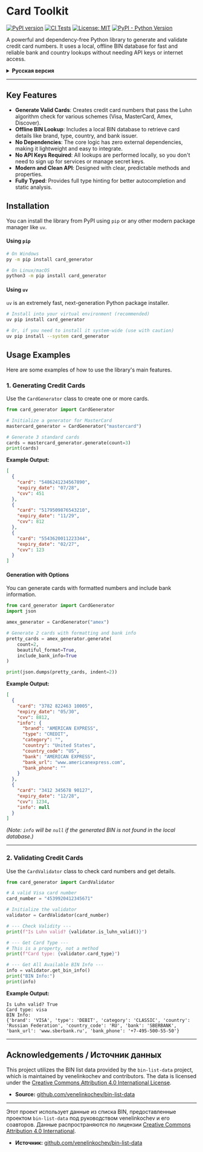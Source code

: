 # Card Toolkit

[![PyPI version](https://badge.fury.io/py/card-generator.svg)](https://badge.fury.io/py/card-generator)
[![CI Tests](https://github.com/NjProVk/CreditsCardTools/actions/workflows/ci.yml/badge.svg)](https://github.com/NjProVk/CreditsCardTools/actions/workflows/ci.yml)
[![License: MIT](https://img.shields.io/pypi/l/card-generator)](https://github.com/NjProVk/CreditsCardTools/blob/main/LICENSE)
[![PyPI - Python Version](https://img.shields.io/pypi/pyversions/card-generator)](https://pypi.org/project/card-generator/)

A powerful and dependency-free Python library to generate and validate credit card numbers. It uses a local, offline BIN database for fast and reliable bank and country lookups without needing API keys or internet access.

<details>
<summary><strong>Русская версия</strong></summary>

Мощная и не имеющая зависимостей Python-библиотека для генерации и валидации номеров кредитных карт. Использует локальную офлайн-базу данных BIN для быстрого и надежного определения банка и страны без необходимости в API-ключах или доступе в интернет.
</details>

---

## Key Features

-   **Generate Valid Cards**: Creates credit card numbers that pass the Luhn algorithm check for various schemes (Visa, MasterCard, Amex, Discover).
-   **Offline BIN Lookup**: Includes a local BIN database to retrieve card details like brand, type, country, and bank issuer.
-   **No Dependencies**: The core logic has zero external dependencies, making it lightweight and easy to integrate.
-   **No API Keys Required**: All lookups are performed locally, so you don't need to sign up for services or manage secret keys.
-   **Modern and Clean API**: Designed with clear, predictable methods and properties.
-   **Fully Typed**: Provides full type hinting for better autocompletion and static analysis.

## Installation

You can install the library from PyPI using `pip` or any other modern package manager like `uv`.

#### Using `pip`

```bash
# On Windows
py -m pip install card_generator

# On Linux/macOS
python3 -m pip install card_generator
```

#### Using `uv`

`uv` is an extremely fast, next-generation Python package installer.

```bash
# Install into your virtual environment (recommended)
uv pip install card_generator

# Or, if you need to install it system-wide (use with caution)
uv pip install --system card_generator
```

## Usage Examples

Here are some examples of how to use the library's main features.

### 1. Generating Credit Cards

Use the `CardGenerator` class to create one or more cards.

```python
from card_generator import CardGenerator

# Initialize a generator for MasterCard
mastercard_generator = CardGenerator("mastercard")

# Generate 3 standard cards
cards = mastercard_generator.generate(count=3)
print(cards)
```

**Example Output:**

```json
[
  {
    "card": "5486241234567890",
    "expiry_date": "07/28",
    "cvv": 451
  },
  {
    "card": "5179509876543210",
    "expiry_date": "11/29",
    "cvv": 812
  },
  {
    "card": "5543620011223344",
    "expiry_date": "02/27",
    "cvv": 123
  }
]
```

#### Generation with Options

You can generate cards with formatted numbers and include bank information.

```python
from card_generator import CardGenerator
import json

amex_generator = CardGenerator("amex")

# Generate 2 cards with formatting and bank info
pretty_cards = amex_generator.generate(
    count=2,
    beautiful_format=True,
    include_bank_info=True
)

print(json.dumps(pretty_cards, indent=2))
```

**Example Output:**

```json
[
  {
    "card": "3782 822463 10005",
    "expiry_date": "05/30",
    "cvv": 8812,
    "info": {
      "brand": "AMERICAN EXPRESS",
      "type": "CREDIT",
      "category": "",
      "country": "United States",
      "country_code": "US",
      "bank": "AMERICAN EXPRESS",
      "bank_url": "www.americanexpress.com",
      "bank_phone": ""
    }
  },
  {
    "card": "3412 345678 90127",
    "expiry_date": "12/28",
    "cvv": 1234,
    "info": null
  }
]
```
*(Note: `info` will be `null` if the generated BIN is not found in the local database.)*

---

### 2. Validating Credit Cards

Use the `CardValidator` class to check card numbers and get details.

```python
from card_generator import CardValidator

# A valid Visa card number
card_number = "4539920412345671"

# Initialize the validator
validator = CardValidator(card_number)

# --- Check Validity ---
print(f"Is Luhn valid? {validator.is_luhn_valid()}")

# --- Get Card Type ---
# This is a property, not a method
print(f"Card type: {validator.card_type}")

# --- Get All Available BIN Info ---
info = validator.get_bin_info()
print("BIN Info:")
print(info)
```

**Example Output:**

```
Is Luhn valid? True
Card type: visa
BIN Info:
{'brand': 'VISA', 'type': 'DEBIT', 'category': 'CLASSIC', 'country': 'Russian Federation', 'country_code': 'RU', 'bank': 'SBERBANK', 'bank_url': 'www.sberbank.ru', 'bank_phone': '+7-495-500-55-50'}
```

---

## Acknowledgements / Источник данных

This project utilizes the BIN list data provided by the `bin-list-data` project, which is maintained by venelinkochev and contributors. The data is licensed under the [Creative Commons Attribution 4.0 International License](https://creativecommons.org/licenses/by/4.0/).

-   **Source:** [github.com/venelinkochev/bin-list-data](https://github.com/venelinkochev/bin-list-data)

---

Этот проект использует данные из списка BIN, предоставленные проектом `bin-list-data` под руководством venelinkochev и его соавторов. Данные распространяются по лицензии [Creative Commons Attribution 4.0 International](https://creativecommons.org/licenses/by/4.0/).

-   **Источник:** [github.com/venelinkochev/bin-list-data](https://github.com/venelinkochev/bin-list-data)
